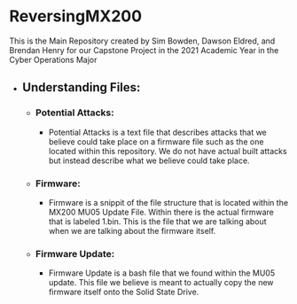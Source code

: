 # ReversingMX200

This is the Main Repository created by Sim Bowden, Dawson Eldred, and Brendan Henry for our Capstone Project in the 2021 Academic Year in the Cyber Operations Major

- ## Understanding Files:  
  - ### Potential Attacks:  
    - Potential Attacks is a text file that describes attacks that we believe could take place on a firmware file such as the one located within this repository. We do not have actual built attacks but instead describe what we believe could take place.

  - ### Firmware:
    - Firmware is a snippit of the file structure that is located within the MX200 MU05 Update File. Within there is the actual firmware that is labeled 1.bin. This is the file that we are talking about when we are talking about the firmware itself.
  
  - ### Firmware Update:
    - Firmware Update is a bash file that we found within the MU05 update. This file we believe is meant to actually copy the new firmware itself onto the Solid State Drive.
